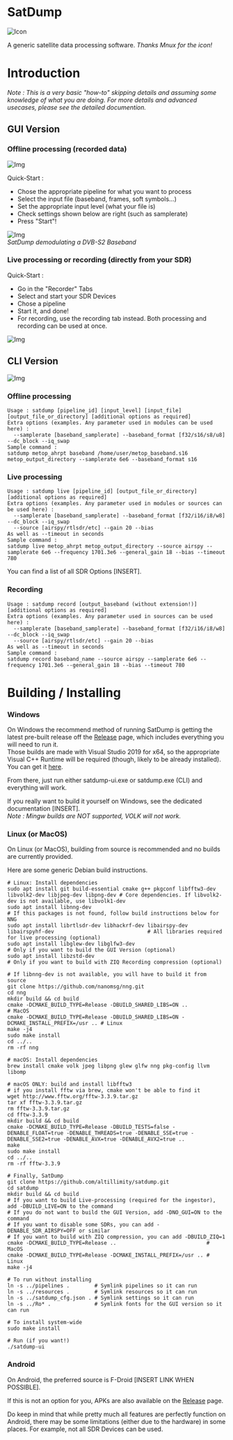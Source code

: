 # SatDump

![Icon](https://github.com/altillimity/satdump/raw/master/icon.png)

A generic satellite data processing software.
*Thanks Mnux for the icon!*

# Introduction

*Note : This is a very basic "how-to" skipping details and assuming some knowledge of what you are doing. For more details and advanced usecases, please see the detailed documention.* 

## GUI Version

### Offline processing (recorded data)

![Img](gui_example.png)

Quick-Start :
- Chose the appropriate pipeline for what you want to process
- Select the input file (baseband, frames, soft symbols...)
- Set the appropriate input level (what your file is)
- Check settings shown below are right (such as samplerate)
- Press "Start"!

![Img](gui_example2.png)  
*SatDump demodulating a DVB-S2 Baseband*

### Live processing or recording (directly from your SDR)

Quick-Start :
- Go in the "Recorder" Tabs
- Select and start your SDR Devices
- Chose a pipeline
- Start it, and done!
- For recording, use the recording tab instead. Both processing and recording can be used at once.

![Img](gui_recording.png)  

## CLI Version

![Img](cli_example.png)  

### Offline processing

```
Usage : satdump [pipeline_id] [input_level] [input_file] [output_file_or_directory] [additional options as required]
Extra options (examples. Any parameter used in modules can be used here) :
  --samplerate [baseband_samplerate] --baseband_format [f32/s16/s8/u8] --dc_block --iq_swap
Sample command :
satdump metop_ahrpt baseband /home/user/metop_baseband.s16 metop_output_directory --samplerate 6e6 --baseband_format s16
```

### Live processing

```
Usage : satdump live [pipeline_id] [output_file_or_directory] [additional options as required]
Extra options (examples. Any parameter used in modules or sources can be used here) :
  --samplerate [baseband_samplerate] --baseband_format [f32/i16/i8/w8] --dc_block --iq_swap
  --source [airspy/rtlsdr/etc] --gain 20 --bias
As well as --timeout in seconds
Sample command :
satdump live metop_ahrpt metop_output_directory --source airspy --samplerate 6e6 --frequency 1701.3e6 --general_gain 18 --bias --timeout 780
```

You can find a list of all SDR Options [INSERT].

### Recording

```
Usage : satdump record [output_baseband (without extension!)] [additional options as required]
Extra options (examples. Any parameter used in sources can be used here) :
  --samplerate [baseband_samplerate] --baseband_format [f32/i16/i8/w8] --dc_block --iq_swap
  --source [airspy/rtlsdr/etc] --gain 20 --bias
As well as --timeout in seconds
Sample command :
satdump record baseband_name --source airspy --samplerate 6e6 --frequency 1701.3e6 --general_gain 18 --bias --timeout 780
```

# Building / Installing

### Windows

On Windows the recommend method of running SatDump is getting the latest pre-built release off the [Release](https://github.com/altillimity/SatDump/releases) page, which includes everything you will need to run it.  
Those builds are made with Visual Studio 2019 for x64, so the appropriate Visual C++ Runtime will be required (though, likely to be already installed). You can get it [here](https://support.microsoft.com/en-us/topic/the-latest-supported-visual-c-downloads-2647da03-1eea-4433-9aff-95f26a218cc0).   

From there, just run either satdump-ui.exe or satdump.exe (CLI) and everything will work.

If you really want to build it yourself on Windows, see the dedicated documentation [INSERT].  
*Note : Mingw builds are NOT supported, VOLK will not work.*

### Linux (or MacOS)

On Linux (or MacOS), building from source is recommended and no builds are currently provided.

Here are some generic Debian build instructions.

```
# Linux: Install dependencies
sudo apt install git build-essential cmake g++ pkgconf libfftw3-dev libvolk2-dev libjpeg-dev libpng-dev # Core dependencies. If libvolk2-dev is not available, use libvolk1-dev
sudo apt install libnng-dev                                                                             # If this packages is not found, follow build instructions below for NNG
sudo apt install librtlsdr-dev libhackrf-dev libairspy-dev libairspyhf-dev                              # All libraries required for live processing (optional)
sudo apt install libglew-dev libglfw3-dev                                                               # Only if you want to build the GUI Version (optional)
sudo apt install libzstd-dev                                                                            # Only if you want to build with ZIQ Recording compression (optional)

# If libnng-dev is not available, you will have to build it from source
git clone https://github.com/nanomsg/nng.git
cd nng
mkdir build && cd build
cmake -DCMAKE_BUILD_TYPE=Release -DBUILD_SHARED_LIBS=ON ..                             # MacOS
cmake -DCMAKE_BUILD_TYPE=Release -DBUILD_SHARED_LIBS=ON -DCMAKE_INSTALL_PREFIX=/usr .. # Linux
make -j4
sudo make install
cd ../..
rm -rf nng

# macOS: Install dependencies
brew install cmake volk jpeg libpng glew glfw nng pkg-config llvm libomp

# macOS ONLY: build and install libfftw3
# if you install fftw via brew, cmake won't be able to find it
wget http://www.fftw.org/fftw-3.3.9.tar.gz
tar xf fftw-3.3.9.tar.gz
rm fftw-3.3.9.tar.gz
cd fftw-3.3.9
mkdir build && cd build
cmake -DCMAKE_BUILD_TYPE=Release -DBUILD_TESTS=false -DENABLE_FLOAT=true -DENABLE_THREADS=true -DENABLE_SSE=true -DENABLE_SSE2=true -DENABLE_AVX=true -DENABLE_AVX2=true ..
make
sudo make install
cd ../..
rm -rf fftw-3.3.9

# Finally, SatDump
git clone https://github.com/altillimity/satdump.git
cd satdump
mkdir build && cd build
# If you want to build Live-processing (required for the ingestor), add -DBUILD_LIVE=ON to the command
# If you do not want to build the GUI Version, add -DNO_GUI=ON to the command
# If you want to disable some SDRs, you can add -DENABLE_SDR_AIRSPY=OFF or similar
# If you want to build with ZIQ compression, you can add -DBUILD_ZIQ=1
cmake -DCMAKE_BUILD_TYPE=Release ..                             # MacOS
cmake -DCMAKE_BUILD_TYPE=Release -DCMAKE_INSTALL_PREFIX=/usr .. # Linux
make -j4

# To run without installing
ln -s ../pipelines .        # Symlink pipelines so it can run
ln -s ../resources .        # Symlink resources so it can run
ln -s ../satdump_cfg.json . # Symlink settings so it can run
ln -s ../Ro* .              # Symlink fonts for the GUI version so it can run

# To install system-wide
sudo make install

# Run (if you want!)
./satdump-ui
```

### Android

On Android, the preferred source is F-Droid [INSERT LINK WHEN POSSIBLE].   

If this is not an option for you, APKs are also available on the [Release](https://github.com/altillimity/SatDump/releases) page.  

Do keep in mind that while pretty much all features are perfectly function on Android, there may be some limitations (either due to the hardware) in some places. For example, not all SDR Devices can be used.